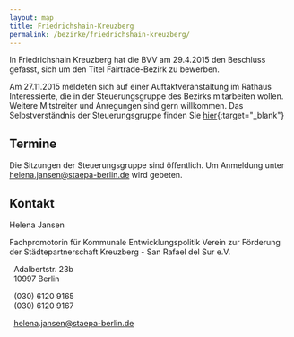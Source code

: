 ```yaml
---
layout: map
title: Friedrichshain-Kreuzberg
permalink: /bezirke/friedrichshain-kreuzberg/
---
```


In Friedrichshain Kreuzberg hat die BVV am 29.4.2015 den Beschluss gefasst, sich um den Titel Fairtrade-Bezirk zu bewerben.

Am 27.11.2015 meldeten sich auf einer Auftaktveranstaltung im Rathaus Interessierte, die in der Steuerungsgruppe des Bezirks mitarbeiten wollen. Weitere Mitstreiter und Anregungen sind gern willkommen. Das Selbstverständnis der Steuerungsgruppe finden Sie [hier](http://www.berlin.de/ba-friedrichshain-kreuzberg/politik-und-verwaltung/bezirksamt/das-kollegium/artikel.497262.php){:target="_blank"}



## Termine

Die Sitzungen der Steuerungsgruppe sind öffentlich. Um Anmeldung unter [helena.jansen@staepa-berlin.de](mailto:helena.jansen@staepa-berlin.de) wird gebeten.

## Kontakt
Helena Jansen

Fachpromotorin für Kommunale Entwicklungspolitik
Verein zur Förderung der Städtepartnerschaft Kreuzberg - San Rafael del Sur e.V.

<i class='fa fa-map-marker fa-fw'></i>&nbsp;&nbsp;Adalbertstr. 23b    
<i class='fa fa-fw'></i>&nbsp;&nbsp;10997 Berlin


<i class='fa fa-phone fa-fw'></i>&nbsp;&nbsp;(030) 6120 9165  
<i class='fa fa-fax fa-fw'></i>&nbsp;&nbsp;(030) 6120 9167

<i class='fa fa-envelope fa-fw'></i>&nbsp;&nbsp;[helena.jansen@staepa-berlin.de](mailto:helena.jansen@staepa-berlin.de)
